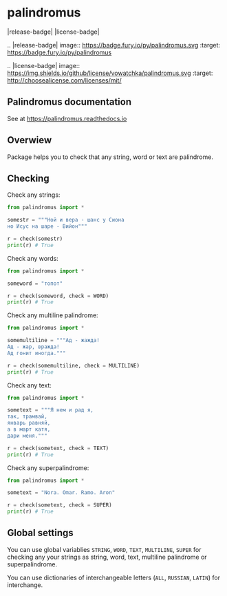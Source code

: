 # palindromus

|release-badge| |license-badge|

.. |release-badge| image:: https://badge.fury.io/py/palindromus.svg
	:target: https://badge.fury.io/py/palindromus

.. |license-badge| image:: https://img.shields.io/github/license/vowatchka/palindromus.svg
	:target: http://choosealicense.com/licenses/mit/

## Palindromus documentation
See at https://palindromus.readthedocs.io

## Overwiew
Package helps you to check that any string, word or text are palindrome.

## Checking
Check any strings:
```python
from palindromus import *

somestr = """Ной и вера - шанс у Сиона
но Исус на шаре - Вийон"""

r = check(somestr)
print(r) # True
```

Check any words:
```python
from palindromus import *

someword = "топот"

r = check(someword, check = WORD)
print(r) # True
```

Check any multiline palindrome:
```python
from palindromus import *

somemultiline = """Ад - жажда!
Ад - жар, вражда!
Ад гонит иногда."""

r = check(somemultiline, check = MULTILINE)
print(r) # True
```

Check any text:
```python
from palindromus import *

sometext = """Я нем и рад я,
так, трамвай,
январь равняй,
а в март катя,
дари меня."""

r = check(sometext, check = TEXT)
print(r) # True
```

Check any superpalindrome:
```python
from palindromus import *

sometext = "Nora. Omar. Ramo. Aron"

r = check(sometext, check = SUPER)
print(r) # True
```

## Global settings
You can use global variablies `STRING`, `WORD`, `TEXT`, `MULTILINE`, `SUPER` for
checking any your strings as string, word, text, multiline palindrome or superpalindrome.

You can use dictionaries of interchangeable letters (`ALL`, `RUSSIAN`, `LATIN`) for interchange.
